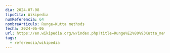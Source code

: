 ```yaml
---
dia: 2024-07-08
tipoCita: Wikipedia
numReferencia: 64
nombreArticulo: Runge–Kutta methods
fecha: 2024-06-06
url: https://en.wikipedia.org/w/index.php?title=Runge%E2%80%93Kutta_methods&oldid=1227591654
tags:
  - referencia/wikipedia
---
```

